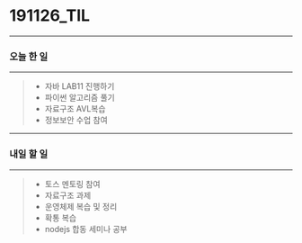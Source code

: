 # 191126_TIL

----

### 오늘 한 일

-------

>+ 자바 LAB11 진행하기
>+ 파이썬 알고리즘 풀기
>+ 자료구조 AVL복습
>+ 정보보안  수업 참여

------

### 내일  할 일

------

>+  토스  멘토링 참여
>+ 자료구조 과제
>+ 운영체제  복습 및 정리
>+ 확통 복습
>+ nodejs 합동 세미나 공부